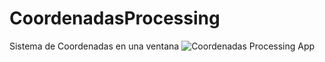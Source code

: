 # CoordenadasProcessing
Sistema de Coordenadas en una ventana
![Coordenadas Processing App](https://user-images.githubusercontent.com/5831471/140180547-695dff5f-d73c-4806-bee3-6ee058c9ff7f.png)
